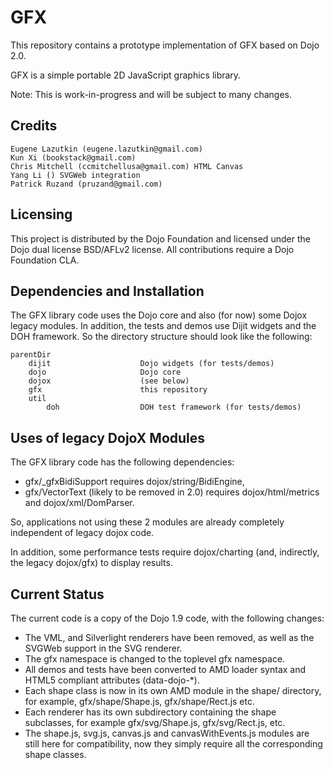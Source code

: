 GFX
===

This repository contains a prototype implementation of GFX based on Dojo 2.0.

GFX is a simple portable 2D JavaScript graphics library.

Note: This is work-in-progress and will be subject to many changes.

Credits
-------
	Eugene Lazutkin (eugene.lazutkin@gmail.com)
	Kun Xi (bookstack@gmail.com)
	Chris Mitchell (ccmitchellusa@gmail.com) HTML Canvas
	Yang Li () SVGWeb integration
	Patrick Ruzand (pruzand@gmail.com)

Licensing
---------

This project is distributed by the Dojo Foundation and licensed under the Dojo dual license BSD/AFLv2 license. All contributions require a Dojo Foundation CLA.

Dependencies and Installation
-----------------------------

The GFX library code uses the Dojo core and also (for now) some Dojox legacy modules.
In addition, the tests and demos use Dijit widgets and the DOH framework.
So the directory structure should look like the following:

    parentDir
        dijit                    Dojo widgets (for tests/demos)
        dojo                     Dojo core
        dojox                    (see below)
        gfx                      this repository
        util
            doh                  DOH test framework (for tests/demos)

Uses of legacy DojoX Modules
----------------------------

The GFX library code has the following dependencies:
- gfx/_gfxBidiSupport requires dojox/string/BidiEngine,
- gfx/VectorText (likely to be removed in 2.0) requires dojox/html/metrics and dojox/xml/DomParser.

So, applications not using these 2 modules are already completely independent of legacy dojox code.

In addition, some performance tests require dojox/charting (and, indirectly, the legacy dojox/gfx) to display results.

Current Status
--------------

The current code is a copy of the Dojo 1.9 code, with the following changes:
- The VML, and Silverlight renderers have been removed, as well as the SVGWeb support in the SVG renderer.
- The gfx namespace is changed to the toplevel gfx namespace.
- All demos and tests have been converted to AMD loader syntax and HTML5 compliant attributes (data-dojo-*).
- Each shape class is now in its own AMD module in the shape/ directory, for example, gfx/shape/Shape.js, gfx/shape/Rect.js etc.
- Each renderer has its own subdirectory containing the shape subclasses, for example gfx/svg/Shape.js, gfx/svg/Rect.js, etc.
- The shape.js, svg.js, canvas.js and canvasWithEvents.js modules are still here for compatibility, now they simply require all the corresponding shape classes.
